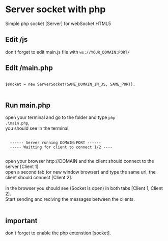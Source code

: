# Server socket with php

Simple php socket [Server] for webSocket HTML5
<br />
## Edit /js
don't forget to edit main.js file with <code>ws://YOUR_DOMAIN:PORT/</code>
<br />
## Edit /main.php

<code>
$socket = new ServerSocket(SAME_DOMAIN_IN_JS, SAME_PORT);
</code>
<br />

## Run main.php
open your terminal and go to the folder and type <code>php .\main.php</code>,
<br />you should see in the terminal:<br />
<pre>
  <code>
  ------ Server running DOMAIN:PORT ------
  ----- Waitting for client to connect 1/2 ----
  </code>
</pre>

open your browser http://DOMAIN and the client should connect to the server [Client 1].<br />
open a second tab (or new window browser) and type the same url, the client should connect [Client 2].<br />
<br />
in the browser you should see (Socket is open) in both tabs [Client 1, Client 2].<br />
Start sending and reciving the messages between the clients.<br />
<br />
## important
don't forget to enable the php extenstion [socket].
